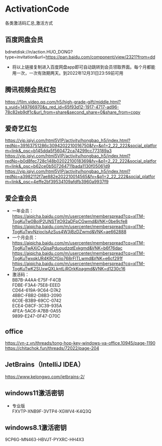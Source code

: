 # ActivationCode
各类激活码汇总,激活方式

## 百度网盘会员
bdnetdisk://n/action.HUO_DONG?type=invitation&url=https://pan.baidu.com/component/view/2321?from=dd  
* 将以上链接复制进入百度网盘app即可自动跳转到会员领取界面。每个月都能用一次，一次有效期两天。到2022年12月31日23:59前可用  

## 腾讯视频会员红包
https://film.video.qq.com/h5/high-grade-gift/middle.html?s_vuid=149766970&s_red_id=65f93d12-1917-4717-ad96-78c82eb9df1c&url_from=share&second_share=0&share_from=copy  

## 爱奇艺红包
https://vip.iqiyi.com/html5VIP/activity/hongbao_h5/index.html?redNo=39163751286c3094202210016750&fv=&p1=2_22_222&social_platform=link&_psc=b145dda5f560472ca74299cc773189a3  
https://vip.iqiyi.com/html5VIP/activity/hongbao_h5/index.html?redNo=b0d8fec728c148b0202210018369&fv=&p1=2_22_222&social_platform=link&_psc=b62ce0b507264711bada1130f05061d9  
https://vip.iqiyi.com/html5VIP/activity/hongbao_h5/index.html?redNo=a3982112f7ae882e202210014565&fv=&p1=2_22_222&social_platform=link&_psc=4effe2bf39534109afdfb3960a9937f9

## 爱企查会员
* 一年会员：  
https://aiqicha.baidu.com/m/usercenter/memberspread?cq=xlTM-TogKuTw0BoIP2UNSTjtO92aDFpCGwmd&VNK=0be9cfe8
https://aiqicha.baidu.com/m/usercenter/memberspread?cq=xlTM-TogKuTwvNzjoclsAzSus4W3jBzDZwmd&VNK=ae662888
* 一个月会员：  
https://aiqicha.baidu.com/m/usercenter/memberspread?cq=xlTM-TogKuTwAXiCyQjsaPduoudzqtExkgmd&VNK=b6f76dac
https://aiqicha.baidu.com/m/usercenter/memberspread?cq=xlTM-TogKuTwxqkUR4KRCfGio768rFlTLwmd&VNK=e6cf291f
https://aiqicha.baidu.com/m/usercenter/memberspread?cq=xlTM-TogKuTwK2SUxwQXLkntLjROrkKpagmd&VNK=d1230c16
* 激活码：  
BB7B-A4AA-E75F-F4CB  
FDBE-F3A4-75E8-EEED  
CD64-619A-9C64-D7A2  
4BBC-FBB2-D8B3-2090  
6C0E-B3B9-69CC-0742  
ECE4-D8CF-3C39-935A  
4FEA-5AC6-A7BB-0A55  
9899-E247-0F47-D70C  

## office  
https://vn-z.vn/threads/tong-hop-key-windows-va-office.10945/page-1190  
https://chitachok.fun/threads/72022/page-204  

## JetBrains（IntelliJ IDEA）
https://www.kelongwo.com/jetbrains-2/  

## windows11激活密钥
* 专业版  
FXVTP-XNB9F-3VTP4-XGWV4-K4Q3Q  

## windows8.1激活密钥
9CP6G-MN463-HBVJT-PYXRC-HH4X3  
